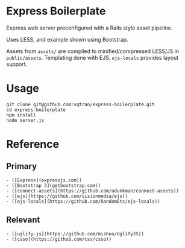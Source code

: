 Express Boilerplate
=======

Express web server preconfigured with a Rails style asset pipeline.

Uses LESS, and example shown using Bootstrap. 

Assets from `assets/` are compiled to minified/compressed LESS/JS in `public/assets`. Templating done with EJS. `ejs-locals` provides layout support.

# Usage

    git clone git@github.com:vqtran/express-boilerplate.git
    cd express-boilerplate
    npm install
    node server.js

# Reference

## Primary
    - ([Express](expressjs.com))
    - ([Bootstrap 3](getbootstrap.com))
    - ([connect-assets](https://github.com/adunkman/connect-assets))
    - ([ejs](https://github.com/visionmedia/ejs))
    - ([ejs-locals](https://github.com/RandomEtc/ejs-locals))

## Relevant
    - ([uglify-js](https://github.com/mishoo/UglifyJS))
    - ([csso](https://github.com/css/csso))







